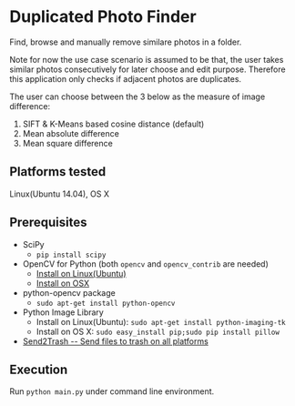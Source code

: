 Duplicated Photo Finder
=======================
Find, browse and manually remove similare photos in a folder.

Note for now the use case scenario is assumed to be that, the user takes similar photos consecutively for later choose and edit purpose. Therefore this application only checks if adjacent photos are duplicates.

The user can choose between the 3 below as the measure of image difference:
1. SIFT & K-Means based cosine distance (default)
2. Mean absolute difference
3. Mean square difference

Platforms tested
----------------
Linux(Ubuntu 14.04), OS X

Prerequisites
-------------
- SciPy
    - `pip install scipy`
- OpenCV for Python (both `opencv` and `opencv_contrib` are needed)
    - [Install on Linux(Ubuntu)](http://www.pyimagesearch.com/2015/06/22/install-opencv-3-0-and-python-2-7-on-ubuntu/)
    - [Install on OSX](http://www.pyimagesearch.com/2015/06/15/install-opencv-3-0-and-python-2-7-on-osx/)
- python-opencv package
    - `sudo apt-get install python-opencv`
- Python Image Library
    - Install on Linux(Ubuntu): `sudo apt-get install python-imaging-tk`
    - Install on OS X: `sudo easy_install pip;sudo pip install pillow`
- [Send2Trash -- Send files to trash on all platforms](https://github.com/hsoft/send2trash/)

Execution
---------
Run `python main.py` under command line environment.
